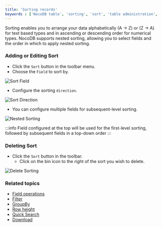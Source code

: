 ```yaml
---
title: 'Sorting records'
keywords : ['NocoDB table', 'sorting', 'sort', 'table administration', 'table organization']
---
```



Sorting enables you to arrange your data alphabetically (A → Z) or (Z → A) for text based types and in ascending or descending order for numerical types. NocoDB supports nested sorting, allowing you to select fields and the order in which to apply nested sorting. 

### Adding or Editing Sort

- Click the `Sort` button in the toolbar menu.
- Choose the `Field` to sort by.

![Sort Field](https://github.com/nocodb/nocodb/assets/86527202/5665b5db-7d66-4d17-8307-4a8bf32360c8)

- Configure the sorting `direction`.

![Sort Direction](https://github.com/nocodb/nocodb/assets/86527202/56a6d29b-de43-4aaf-b77e-41f32bb58f93)

- You can configure multiple fields for subsequent-level sorting.

![Nested Sorting](https://github.com/nocodb/nocodb/assets/86527202/4e9393d7-953c-4a3f-bb4e-3b0161042ae4)

:::info
Field configured at the top will be used for the first-level sorting, followed by subsequent fields in a top-down order
:::

### Deleting Sort

- Click the `Sort` button in the toolbar.
  - Click on the bin icon to the right of the sort you wish to delete.

![Delete Sorting](https://github.com/nocodb/nocodb/assets/86527202/d469110b-12b2-4b8a-83ee-fe8819da2dc1)

### Related topics
- [Field operations](field-operations)
- [Filter](filter)
- [GroupBy](group-by)
- [Row height](row-height)
- [Quick Search](search)
- [Download](download)
